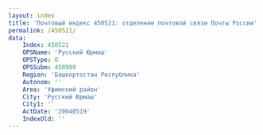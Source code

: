 ```yaml
---
layout: index
title: 'Почтовый индекс 450521: отделение почтовой связи Почты России'
permalink: /450521/
data:
    Index: 450521
    OPSName: 'Русский Юрмаш'
    OPSType: О
    OPSSubm: 450999
    Region: 'Башкортостан Республика'
    Autonom: ''
    Area: 'Уфимский район'
    City: 'Русский Юрмаш'
    City1: ''
    ActDate: '20040519'
    IndexOld: ''
---
```

